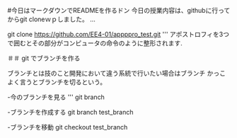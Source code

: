 #今日はマークダウンでREADMEを作るドン
今日の授業内容は、githubに行ってからgit cloneｗｐしました。
...

git clone https://github.com/EE4-01/appppro_test.git
'''
アポストロフィを3つで囲むとその部分がコンピュータの命令のように整形されます.

＃＃ git でブランチを作る

ブランチとは技のこと開発において違う系統で行いたい場合はブランチ
かっこよく言うとブランチを切るという。

-今のブランチを見る
'''
git branch


-ブランチを作成する
git branch test_branch


-ブランチを移動
git checkout test_branch